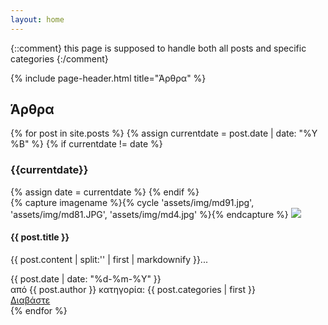 ```yaml
---
layout: home
---
```


 {::comment} this page is supposed to handle both all posts and specific categories {:/comment}
<div class="container">

  {% include page-header.html title="Άρθρα" %}

  <h2>Άρθρα</h2>
    <div class="row">
      <div class="col-md-12">
        <div class="blog-posts">
          <section class="timeline">
            <div class="timeline-body">
              {% for post in site.posts %}
                  {% assign currentdate = post.date | date: "%Y %B" %}
                    {% if currentdate != date %}
                      <div class="timeline-date">
                        <h3 class="heading-primary">{{currentdate}}</h3>
                      </div>
                      {% assign date = currentdate %}
                   {% endif %}
                   <article class="{% cycle 'timeline-box left post post-medium', 'timeline-box right post post-medium' %}">
                     <div class="row">
                       <div class="col-md-12">
                         <div class="post-image">
                           <div class="owl-carousel owl-theme" data-plugin-options='{"items":1}'>
                             <div>
                               <div class="img-thumbnail">
                                 {% capture imagename %}{% cycle 'assets/img/md91.jpg', 'assets/img/md81.JPG', 'assets/img/md4.jpg' %}{% endcapture %}
                                 <img src="{{ imagename | relative_url }}" class="img-responsive" />
                               </div>
                             </div>
                           </div>
                         </div>
                       </div>
                     </div>
                     <div class="row">
                       <div class="col-md-12">
                         <div class="post-content">
                           <h4 class="heading-primary">{{ post.title }}</h4>
                           <p>{{ post.content | split:'<!--break-->' | first  | markdownify }}...</p>
                         </div>
                       </div>
                     </div>
                     <div class="row">
                       <div class="col-md-12">
                         <div class="post-meta">
                           <span><i class="fa fa-calendar"></i>  {{ post.date | date: "%d-%m-%Y" }}  </span><br>
                         </div>
                       </div>
                     </div>
                     <div class="row">
                       <div class="col-md-12">
                         <div class="post-meta">
                           <span><i class="fa fa-user"></i> από {{ post.author }} </span>
                           <span><i class="fa fa-tag"></i> κατηγορία: {{ post.categories | first }} </span>
                           <!--<span><i class="fa fa-comments"></i> <a href="#">12 Comments</a></span>-->
                         </div>
                       </div>
                     </div>
                     <div class="row">
                       <div class="col-md-12">
                         <a href="{{site.baseurl}}{{ post.url }}" class='btn btn-xs btn-primary pull-right'>Διαβάστε </a>
                       </div>
                     </div>
                   </article>
              {% endfor %}
            </div>
          </section>
        </div>
      </div>
    </div>
</div>


